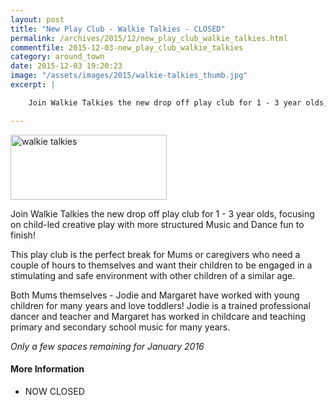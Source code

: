 ```yaml
---
layout: post
title: "New Play Club - Walkie Talkies - CLOSED"
permalink: /archives/2015/12/new_play_club_walkie_talkies.html
commentfile: 2015-12-03-new_play_club_walkie_talkies
category: around_town
date: 2015-12-03 19:20:23
image: "/assets/images/2015/walkie-talkies_thumb.jpg"
excerpt: |

    Join Walkie Talkies the new drop off play club for 1 - 3 year olds, focusing on child-led creative play with more structured Music and Dance fun to finish!

---
```


<a href="/assets/images/2015/walkie-talkies.jpg" title="See larger version of - walkie talkies"><img src="/assets/images/2015/walkie-talkies_thumb.jpg" width="250" height="104" alt="walkie talkies" class=" right" /></a>

Join Walkie Talkies the new drop off play club for 1 - 3 year olds, focusing on child-led creative play with more structured Music and Dance fun to finish!

This play club is the perfect break for Mums or caregivers who need a couple of hours to themselves and want their children to be engaged in a stimulating and safe environment with other children of a similar age.

Both Mums themselves - Jodie and Margaret have worked with young children for many years and love toddlers! Jodie is a trained professional dancer and teacher and Margaret has worked in childcare and teaching primary and secondary school music for many years.

*Only a few spaces remaining for January 2016*

#### More Information

-   NOW CLOSED
